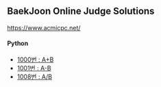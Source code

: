 ## BaekJoon Online Judge Solutions   
https://www.acmicpc.net/   

#### Python
- [1000번 : A+B](./Python/1000)    
- [1001번 : A-B](./Python/1001)    
- [1008번 : A/B](./Python/1008)    
